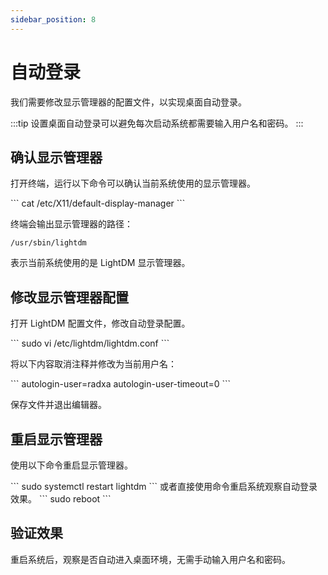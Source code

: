 ```yaml
---
sidebar_position: 8
---
```


# 自动登录

我们需要修改显示管理器的配置文件，以实现桌面自动登录。

:::tip
设置桌面自动登录可以避免每次启动系统都需要输入用户名和密码。
:::

## 确认显示管理器

打开终端，运行以下命令可以确认当前系统使用的显示管理器。

<NewCodeBlock tip="radxa@cubie-a7a$" type="device">
```
cat /etc/X11/default-display-manager
```
</NewCodeBlock>

终端会输出显示管理器的路径：

```
/usr/sbin/lightdm
```

表示当前系统使用的是 LightDM 显示管理器。

## 修改显示管理器配置

打开 LightDM 配置文件，修改自动登录配置。

<NewCodeBlock tip="radxa@cubie-a7a$" type="device">
```
sudo vi /etc/lightdm/lightdm.conf
```
</NewCodeBlock>

将以下内容取消注释并修改为当前用户名：

<NewCodeBlock tip="radxa@cubie-a7a$" type="device">
```
autologin-user=radxa
autologin-user-timeout=0
```
</NewCodeBlock>

保存文件并退出编辑器。

## 重启显示管理器

使用以下命令重启显示管理器。

<NewCodeBlock tip="radxa@cubie-a7a$" type="device">
```
sudo systemctl restart lightdm
```
</NewCodeBlock>
或者直接使用命令重启系统观察自动登录效果。

<NewCodeBlock tip="radxa@cubie-a7a$" type="device">
```
sudo reboot
```
</NewCodeBlock>

## 验证效果

重启系统后，观察是否自动进入桌面环境，无需手动输入用户名和密码。
